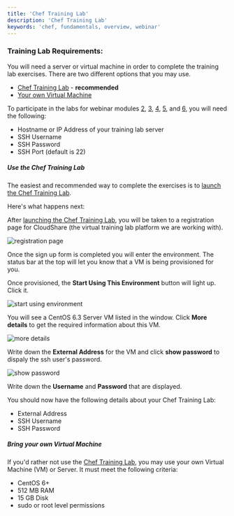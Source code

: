 ```yaml
---
title: 'Chef Training Lab'
description: 'Chef Training Lab'
keywords: 'chef, fundamentals, overview, webinar'
---
```


### Training Lab Requirements:

You will need a server or virtual machine in order to complete the training lab exercises.  There are two different options that you may use.

* [Chef Training Lab](#usethecheftraininglab) - **recommended**
* [Your own Virtual Machine](#bringyourownvirtualmachine)

To participate in the labs for webinar modules [2][spring-fund-week-2], [3][spring-fund-week-3], [4][spring-fund-week-4], [5][spring-fund-week-5], and [6][spring-fund-week-6], you will need the following:

- Hostname or IP Address of your training lab server
- SSH Username
- SSH Password
- SSH Port (default is 22)

##### Use the Chef Training Lab
 
The easiest and recommended way to complete the exercises is to [launch the Chef Training Lab][launch-training-lab].

Here's what happens next:

After [launching the Chef Training Lab][launch-training-lab], you will be taken to a registration page for CloudShare (the virtual training lab platform we are working with).

![registration page](/assets/images/quickstart/nodes/cloud-share/sign-up.png)

Once the sign up form is completed you will enter the environment. The status bar at the top will let you know that a VM is being provisioned for you.

Once provisioned, the **Start Using This Environment** button will light up. Click it.

![start using environment](/assets/images/quickstart/nodes/cloud-share/centos-start-environment.png)

You will see a CentOS 6.3 Server VM listed in the window. Click **More details** to get the required information about this VM.

![more details](/assets/images/quickstart/nodes/cloud-share/centos-more-details.png)

Write down the **External Address** for the VM and click **show password** to dispaly the ssh user's password.

![show password](/assets/images/quickstart/nodes/cloud-share/centos-show-password.png)

Write down the **Username** and **Password** that are displayed.

You should now have the following details about your Chef Training Lab:

* External Address
* SSH Username
* SSH Password


##### Bring your own Virtual Machine

If you'd rather not use the [Chef Training Lab](#usethecheftraininglab), you may use your own Virtual Machine (VM) or Server.  It must meet the following criteria:

- CentOS 6+
- 512 MB RAM
- 15 GB Disk
- sudo or root level permissions


[spring-fund-week-1]: /screencasts/spring-fundamentals/week-1
[spring-fund-week-2]: /screencasts/spring-fundamentals/week-2
[spring-fund-week-3]: /screencasts/spring-fundamentals/week-3
[spring-fund-week-4]: /screencasts/spring-fundamentals/week-4
[spring-fund-week-5]: /screencasts/spring-fundamentals/week-5
[spring-fund-week-6]: /screencasts/spring-fundamentals/week-6
[week-2-time]: http://www.timeanddate.com/worldclock/fixedtime.html?msg=Chef+Fundamentals+Webinar+-+Part+2&iso=20140527T10&p1=234&ah=1
[week-3-time]: http://www.timeanddate.com/worldclock/fixedtime.html?msg=Chef+Fundamentals+Webinar+-+Part+3&iso=20140603T10&p1=234&ah=1
[week-4-time]: http://www.timeanddate.com/worldclock/fixedtime.html?msg=Chef+Fundamentals+Webinar+-+Part+4&iso=20140610T10&p1=234&ah=1
[week-5-time]: http://www.timeanddate.com/worldclock/fixedtime.html?msg=Chef+Fundamentals+Webinar+-+Part+5&iso=20140617T10&p1=234&ah=1
[week-6-time]: http://www.timeanddate.com/worldclock/fixedtime.html?msg=Chef+Fundamentals+Webinar+-+Part+6&iso=20140624T10&p1=234&ah=1
[chef-lab]: /screencasts/spring-fundamentals/chef-lab
[discussion-forum]: https://groups.google.com/d/forum/learnchef-fundamentals-webinar
[survey]: http://evocalize.com/consumer/survey/chef/springwebinar-2
[launch-training-lab]: http://opscode-cheflab.herokuapp.com/labs/learnchef/centos/attend